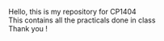 Hello, this is my repository for CP1404<br/> 
This contains all the practicals done in class<br/>
Thank you !
